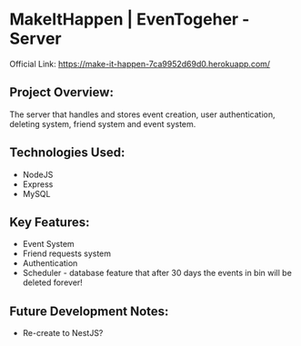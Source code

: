 # MakeItHappen | EvenTogeher - Server

Official Link: https://make-it-happen-7ca9952d69d0.herokuapp.com/

## Project Overview:
The server that handles and stores event creation, user authentication, deleting system, friend system and event system.

## Technologies Used:
* NodeJS
* Express
* MySQL

## Key Features:
* Event System
* Friend requests system
* Authentication
* Scheduler - database feature that after 30 days the events in bin will be deleted forever!

## Future Development Notes:
* Re-create to NestJS?
